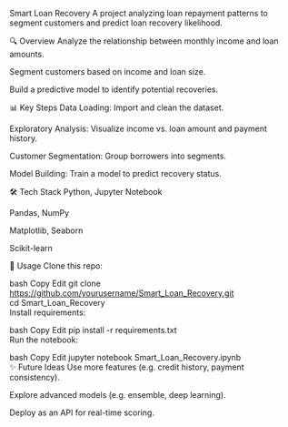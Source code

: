 Smart Loan Recovery
A project analyzing loan repayment patterns to segment customers and predict loan recovery likelihood.

🔍 Overview
Analyze the relationship between monthly income and loan amounts.

Segment customers based on income and loan size.

Build a predictive model to identify potential recoveries.

📊 Key Steps
Data Loading: Import and clean the dataset.

Exploratory Analysis: Visualize income vs. loan amount and payment history.

Customer Segmentation: Group borrowers into segments.

Model Building: Train a model to predict recovery status.

🛠️ Tech Stack
Python, Jupyter Notebook

Pandas, NumPy

Matplotlib, Seaborn

Scikit-learn

🚀 Usage
Clone this repo:

bash
Copy
Edit
git clone https://github.com/yourusername/Smart_Loan_Recovery.git  
cd Smart_Loan_Recovery  
Install requirements:

bash
Copy
Edit
pip install -r requirements.txt  
Run the notebook:

bash
Copy
Edit
jupyter notebook Smart_Loan_Recovery.ipynb  
✨ Future Ideas
Use more features (e.g. credit history, payment consistency).

Explore advanced models (e.g. ensemble, deep learning).

Deploy as an API for real-time scoring.
